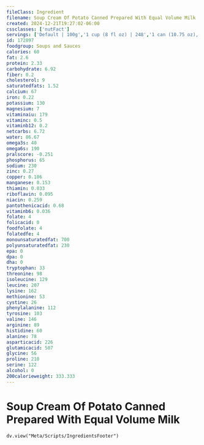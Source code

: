 ```yaml
---
fileClass: Ingredient
filename: Soup Cream Of Potato Canned Prepared With Equal Volume Milk
created: 2024-12-21T19:27:02-06:00
cssclasses: ['nutFact']
servings: ['Default | 100g','1 cup (8 fl oz) | 248','1 can (10.75 oz), prepared | 602']
id: 172897
foodgroup: Soups and Sauces
calories: 60
fat: 2.6
protein: 2.33
carbohydrate: 6.92
fiber: 0.2
cholesterol: 9
saturatedfats: 1.52
calcium: 67
iron: 0.22
potassium: 130
magnesium: 7
vitaminaiu: 179
vitaminc: 0.5
vitaminb12: 0.2
netcarbs: 6.72
water: 86.67
omega3s: 40
omega6s: 190
pralscore: -0.251
phosphorus: 65
sodium: 230
zinc: 0.27
copper: 0.106
manganese: 0.153
thiamin: 0.033
riboflavin: 0.095
niacin: 0.259
pantothenicacid: 0.68
vitaminb6: 0.036
folate: 4
folicacid: 0
foodfolate: 4
folatedfe: 4
monounsaturatedfat: 700
polyunsaturatedfat: 230
epa: 0
dpa: 0
dha: 0
tryptophan: 33
threonine: 98
isoleucine: 129
leucine: 207
lysine: 162
methionine: 53
cystine: 26
phenylalanine: 112
tyrosine: 103
valine: 146
arginine: 89
histidine: 60
alanine: 78
asparticacid: 226
glutamicacid: 507
glycine: 56
proline: 210
serine: 122
alcohol: 0
200calorieweight: 333.333
---
```


# Soup Cream Of Potato Canned Prepared With Equal Volume Milk

```dataviewjs
dv.view("Meta/Scripts/IngredientsFooter")
```